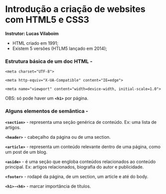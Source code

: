 # Introdução a criação de websites com HTML5 e CSS3

**Instrutor: Lucas Vilaboim**


- HTML criado em 1991;
- Existem 5 versões (HTLM5 lançado em 2014);

### Estrutura básica de um doc HTML -

<!DOCTYPE html>

<html lang="en">

<head>

    <meta charset="UTF-8">

    <meta http-equiv="X-UA-Compatible" content="IE=edge">

    <meta name="viewport" content="width=device-width, initial-scale=1.0">

  <title>Document</title>

</head>

<body>

  

</body>

</html>



OBS: só pode haver um **`<h1>`** por página.


### Alguns elementos de semântica -

**`<section>`** - representa uma seção genérica de conteúdo. Ex: uma lista de artigos.

**`<header>`**  - cabeçalho da página ou de uma section.

**`<article>`** - representa um conteúdo relevante dentro de uma página, como um post de um blog.

**`<aside>`**   - é uma seção que engloba conteúdos relacionados ao conteúdo principal. Ex: artigos relacionados, biografia do autor e publicidade.

**`<footer>`**  - rodapé da página, de um section, um article e até do body.

**`<h1>-<h6>`** - marcar importância de títulos.
